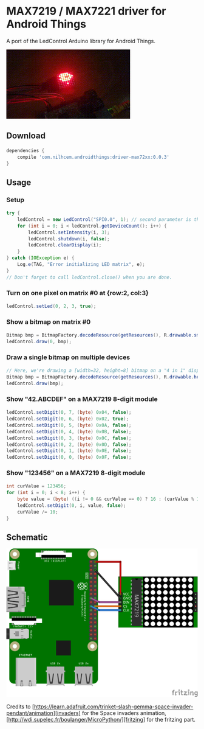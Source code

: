 # MAX7219 / MAX7221 driver for Android Things

A port of the LedControl Arduino library for Android Things.

![photo][]

## Download

```groovy
dependencies {
    compile 'com.nilhcem.androidthings:driver-max72xx:0.0.3'
}
```

## Usage

### Setup

```java
try {
    ledControl = new LedControl("SPI0.0", 1); // second parameter is the number of chained matrices. Here, we only use 1 LED matrix module (8x8).
    for (int i = 0; i < ledControl.getDeviceCount(); i++) {
        ledControl.setIntensity(i, 3);
        ledControl.shutdown(i, false);
        ledControl.clearDisplay(i);
    }
} catch (IOException e) {
    Log.e(TAG, "Error initializing LED matrix", e);
}
// Don't forget to call ledControl.close() when you are done.
```


### Turn on one pixel on matrix #0 at {row:2, col:3}

```java
ledControl.setLed(0, 2, 3, true);
```


### Show a bitmap on matrix #0

```java
Bitmap bmp = BitmapFactory.decodeResource(getResources(), R.drawable.smiley);
ledControl.draw(0, bmp);
```


### Draw a single bitmap on multiple devices
```java
// Here, we're drawing a [width=32, height=8] bitmap on a "4 in 1" display module
Bitmap bmp = BitmapFactory.decodeResource(getResources(), R.drawable.hearts32x8);
ledControl.draw(bmp);
```


### Show "42.ABCDEF" on a MAX7219 8-digit module

```java
ledControl.setDigit(0, 7, (byte) 0x04, false);
ledControl.setDigit(0, 6, (byte) 0x02, true);
ledControl.setDigit(0, 5, (byte) 0x0A, false);
ledControl.setDigit(0, 4, (byte) 0x0B, false);
ledControl.setDigit(0, 3, (byte) 0x0C, false);
ledControl.setDigit(0, 2, (byte) 0x0D, false);
ledControl.setDigit(0, 1, (byte) 0x0E, false);
ledControl.setDigit(0, 0, (byte) 0x0F, false);
```


### Show "123456" on a MAX7219 8-digit module

```java
int curValue = 123456;
for (int i = 0; i < 8; i++) {
    byte value = (byte) ((i != 0 && curValue == 0) ? 16 : (curValue % 10));
    ledControl.setDigit(0, i, value, false);
    curValue /= 10;
}
```


## Schematic

![schematic][]


Credits to [https://learn.adafruit.com/trinket-slash-gemma-space-invader-pendant/animation][invaders] for the Space invaders animation, [http://wdi.supelec.fr/boulanger/MicroPython/][fritzing] for the fritzing part.

[photo]: https://raw.githubusercontent.com/Nilhcem/ledcontrol-androidthings/master/assets/preview.gif
[schematic]: https://raw.githubusercontent.com/Nilhcem/ledcontrol-androidthings/master/assets/schematic.png
[invaders]: https://learn.adafruit.com/trinket-slash-gemma-space-invader-pendant/animation
[fritzing]: http://wdi.supelec.fr/boulanger/MicroPython/

